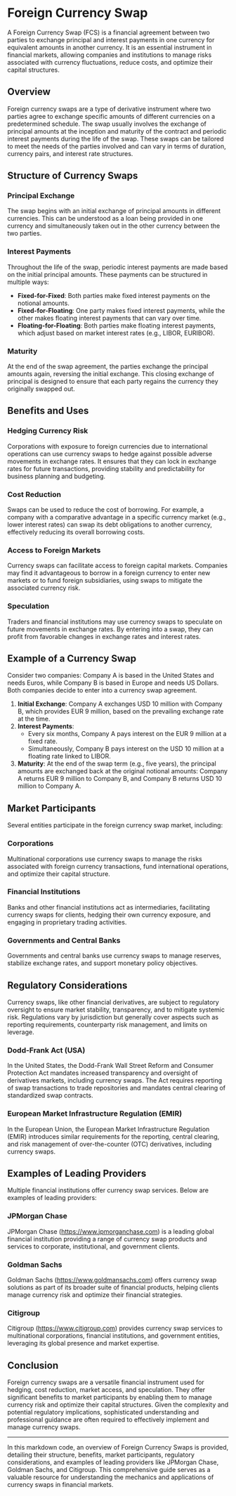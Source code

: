 # Foreign Currency Swap

A Foreign Currency Swap (FCS) is a financial agreement between two parties to exchange principal and interest payments in one currency for equivalent amounts in another currency. It is an essential instrument in financial markets, allowing companies and institutions to manage risks associated with currency fluctuations, reduce costs, and optimize their capital structures.

## Overview

Foreign currency swaps are a type of derivative instrument where two parties agree to exchange specific amounts of different currencies on a predetermined schedule. The swap usually involves the exchange of principal amounts at the inception and maturity of the contract and periodic interest payments during the life of the swap. These swaps can be tailored to meet the needs of the parties involved and can vary in terms of duration, currency pairs, and interest rate structures.

## Structure of Currency Swaps

### Principal Exchange

The swap begins with an initial exchange of principal amounts in different currencies. This can be understood as a loan being provided in one currency and simultaneously taken out in the other currency between the two parties.

### Interest Payments

Throughout the life of the swap, periodic interest payments are made based on the initial principal amounts. These payments can be structured in multiple ways:
- **Fixed-for-Fixed**: Both parties make fixed interest payments on the notional amounts.
- **Fixed-for-Floating**: One party makes fixed interest payments, while the other makes floating interest payments that can vary over time.
- **Floating-for-Floating**: Both parties make floating interest payments, which adjust based on market interest rates (e.g., LIBOR, EURIBOR).

### Maturity

At the end of the swap agreement, the parties exchange the principal amounts again, reversing the initial exchange. This closing exchange of principal is designed to ensure that each party regains the currency they originally swapped out.

## Benefits and Uses

### Hedging Currency Risk

Corporations with exposure to foreign currencies due to international operations can use currency swaps to hedge against possible adverse movements in exchange rates. It ensures that they can lock in exchange rates for future transactions, providing stability and predictability for business planning and budgeting.

### Cost Reduction

Swaps can be used to reduce the cost of borrowing. For example, a company with a comparative advantage in a specific currency market (e.g., lower interest rates) can swap its debt obligations to another currency, effectively reducing its overall borrowing costs.

### Access to Foreign Markets

Currency swaps can facilitate access to foreign capital markets. Companies may find it advantageous to borrow in a foreign currency to enter new markets or to fund foreign subsidiaries, using swaps to mitigate the associated currency risk.

### Speculation

Traders and financial institutions may use currency swaps to speculate on future movements in exchange rates. By entering into a swap, they can profit from favorable changes in exchange rates and interest rates.

## Example of a Currency Swap

Consider two companies: Company A is based in the United States and needs Euros, while Company B is based in Europe and needs US Dollars. Both companies decide to enter into a currency swap agreement.

1. **Initial Exchange**: Company A exchanges USD 10 million with Company B, which provides EUR 9 million, based on the prevailing exchange rate at the time.
2. **Interest Payments**:
   - Every six months, Company A pays interest on the EUR 9 million at a fixed rate.
   - Simultaneously, Company B pays interest on the USD 10 million at a floating rate linked to LIBOR.
3. **Maturity**: At the end of the swap term (e.g., five years), the principal amounts are exchanged back at the original notional amounts: Company A returns EUR 9 million to Company B, and Company B returns USD 10 million to Company A.

## Market Participants

Several entities participate in the foreign currency swap market, including:

### Corporations

Multinational corporations use currency swaps to manage the risks associated with foreign currency transactions, fund international operations, and optimize their capital structure.

### Financial Institutions

Banks and other financial institutions act as intermediaries, facilitating currency swaps for clients, hedging their own currency exposure, and engaging in proprietary trading activities.

### Governments and Central Banks

Governments and central banks use currency swaps to manage reserves, stabilize exchange rates, and support monetary policy objectives.

## Regulatory Considerations

Currency swaps, like other financial derivatives, are subject to regulatory oversight to ensure market stability, transparency, and to mitigate systemic risk. Regulations vary by jurisdiction but generally cover aspects such as reporting requirements, counterparty risk management, and limits on leverage.

### Dodd-Frank Act (USA)

In the United States, the Dodd-Frank Wall Street Reform and Consumer Protection Act mandates increased transparency and oversight of derivatives markets, including currency swaps. The Act requires reporting of swap transactions to trade repositories and mandates central clearing of standardized swap contracts.

### European Market Infrastructure Regulation (EMIR)

In the European Union, the European Market Infrastructure Regulation (EMIR) introduces similar requirements for the reporting, central clearing, and risk management of over-the-counter (OTC) derivatives, including currency swaps.

## Examples of Leading Providers

Multiple financial institutions offer currency swap services. Below are examples of leading providers:

### JPMorgan Chase

JPMorgan Chase (https://www.jpmorganchase.com) is a leading global financial institution providing a range of currency swap products and services to corporate, institutional, and government clients.

### Goldman Sachs

Goldman Sachs (https://www.goldmansachs.com) offers currency swap solutions as part of its broader suite of financial products, helping clients manage currency risk and optimize their financial strategies.

### Citigroup

Citigroup (https://www.citigroup.com) provides currency swap services to multinational corporations, financial institutions, and government entities, leveraging its global presence and market expertise.

## Conclusion

Foreign currency swaps are a versatile financial instrument used for hedging, cost reduction, market access, and speculation. They offer significant benefits to market participants by enabling them to manage currency risk and optimize their capital structures. Given the complexity and potential regulatory implications, sophisticated understanding and professional guidance are often required to effectively implement and manage currency swaps.

---

In this markdown code, an overview of Foreign Currency Swaps is provided, detailing their structure, benefits, market participants, regulatory considerations, and examples of leading providers like JPMorgan Chase, Goldman Sachs, and Citigroup. This comprehensive guide serves as a valuable resource for understanding the mechanics and applications of currency swaps in financial markets.
